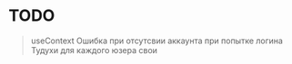 # TODO

> useContext
> Ошибка при отсутсвии аккаунта при попытке логина
> Тудухи для каждого юзера свои
